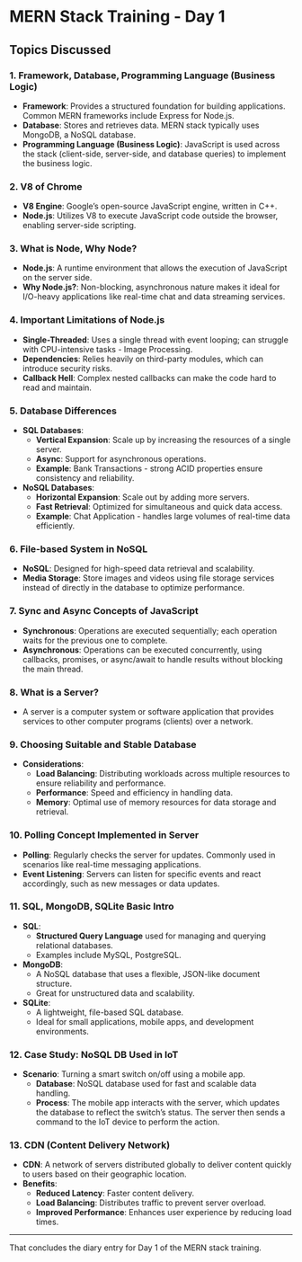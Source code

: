 # MERN Stack Training - Day 1

## Topics Discussed

### 1. Framework, Database, Programming Language (Business Logic)
- **Framework**: Provides a structured foundation for building applications. Common MERN frameworks include Express for Node.js.
- **Database**: Stores and retrieves data. MERN stack typically uses MongoDB, a NoSQL database.
- **Programming Language (Business Logic)**: JavaScript is used across the stack (client-side, server-side, and database queries) to implement the business logic.

### 2. V8 of Chrome
- **V8 Engine**: Google’s open-source JavaScript engine, written in C++.
- **Node.js**: Utilizes V8 to execute JavaScript code outside the browser, enabling server-side scripting.

### 3. What is Node, Why Node?
- **Node.js**: A runtime environment that allows the execution of JavaScript on the server side.
- **Why Node.js?**: Non-blocking, asynchronous nature makes it ideal for I/O-heavy applications like real-time chat and data streaming services.

### 4. Important Limitations of Node.js
- **Single-Threaded**: Uses a single thread with event looping; can struggle with CPU-intensive tasks - Image Processing.
- **Dependencies**: Relies heavily on third-party modules, which can introduce security risks.
- **Callback Hell**: Complex nested callbacks can make the code hard to read and maintain.

### 5. Database Differences
- **SQL Databases**: 
  - **Vertical Expansion**: Scale up by increasing the resources of a single server.
  - **Async**: Support for asynchronous operations.
  - **Example**: Bank Transactions - strong ACID properties ensure consistency and reliability.
- **NoSQL Databases**: 
  - **Horizontal Expansion**: Scale out by adding more servers.
  - **Fast Retrieval**: Optimized for simultaneous and quick data access.
  - **Example**: Chat Application - handles large volumes of real-time data efficiently.

### 6. File-based System in NoSQL
- **NoSQL**: Designed for high-speed data retrieval and scalability.
- **Media Storage**: Store images and videos using file storage services instead of directly in the database to optimize performance.

### 7. Sync and Async Concepts of JavaScript
- **Synchronous**: Operations are executed sequentially; each operation waits for the previous one to complete.
- **Asynchronous**: Operations can be executed concurrently, using callbacks, promises, or async/await to handle results without blocking the main thread.

### 8. What is a Server?
- A server is a computer system or software application that provides services to other computer programs (clients) over a network.

### 9. Choosing Suitable and Stable Database
- **Considerations**:
  - **Load Balancing**: Distributing workloads across multiple resources to ensure reliability and performance.
  - **Performance**: Speed and efficiency in handling data.
  - **Memory**: Optimal use of memory resources for data storage and retrieval.

### 10. Polling Concept Implemented in Server
- **Polling**: Regularly checks the server for updates. Commonly used in scenarios like real-time messaging applications.
- **Event Listening**: Servers can listen for specific events and react accordingly, such as new messages or data updates.

### 11. SQL, MongoDB, SQLite Basic Intro
- **SQL**: 
  - **Structured Query Language** used for managing and querying relational databases.
  - Examples include MySQL, PostgreSQL.
- **MongoDB**: 
  - A NoSQL database that uses a flexible, JSON-like document structure.
  - Great for unstructured data and scalability.
- **SQLite**: 
  - A lightweight, file-based SQL database.
  - Ideal for small applications, mobile apps, and development environments.

### 12. Case Study: NoSQL DB Used in IoT
- **Scenario**: Turning a smart switch on/off using a mobile app.
  - **Database**: NoSQL database used for fast and scalable data handling.
  - **Process**: The mobile app interacts with the server, which updates the database to reflect the switch’s status. The server then sends a command to the IoT device to perform the action.

### 13. CDN (Content Delivery Network)
- **CDN**: A network of servers distributed globally to deliver content quickly to users based on their geographic location.
- **Benefits**: 
  - **Reduced Latency**: Faster content delivery.
  - **Load Balancing**: Distributes traffic to prevent server overload.
  - **Improved Performance**: Enhances user experience by reducing load times.

---

That concludes the diary entry for Day 1 of the MERN stack training.
